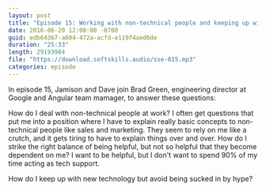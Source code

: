 ```yaml
---
layout: post
title: "Episode 15: Working with non-technical people and keeping up with the latest technology (with Brad Green)"
date: 2016-06-20 12:00:00 -0700
guid: edb64367-a604-472a-acfd-e119f4aed6de
duration: "25:33"
length: 29193984
file: "https://download.softskills.audio/sse-015.mp3"
categories: episode
---
```






In episode 15, Jamison and  Dave join Brad Green, engineering director at Google and Angular team mamager, to answer these questions:

How do I deal with non-technical people at work? I often get questions that put me into a position where I have to explain really basic concepts to non-technical people like sales and marketing. They seem to rely on me like a crutch, and it gets tiring to have to explain things over and over. How do I strike the right balance of being helpful, but not so helpful that they become dependent on me? I want to be helpful, but I don't want to spend 90% of my time acting as tech support.

How do I keep up with new technology but avoid being sucked in by hype?



